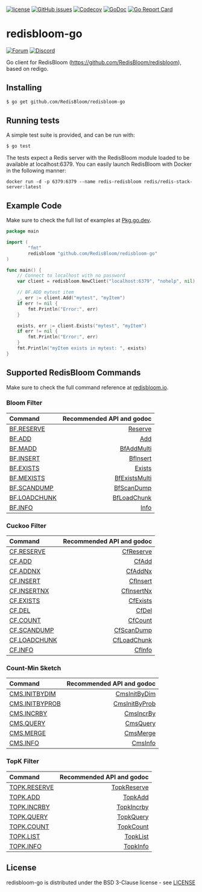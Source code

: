 [![license](https://img.shields.io/github/license/RedisBloom/redisbloom-go.svg)](https://github.com/RedisBloom/redisbloom-go)
[![GitHub issues](https://img.shields.io/github/release/RedisBloom/redisbloom-go.svg)](https://github.com/RedisBloom/redisbloom-go/releases/latest)
[![Codecov](https://codecov.io/gh/RedisBloom/redisbloom-go/branch/master/graph/badge.svg)](https://codecov.io/gh/RedisBloom/redisbloom-go)
[![GoDoc](https://godoc.org/github.com/RedisBloom/redisbloom-go?status.svg)](https://pkg.go.dev/github.com/RedisBloom/redisbloom-go)
[![Go Report Card](https://goreportcard.com/badge/github.com/RedisBloom/redisbloom-go)](https://goreportcard.com/report/github.com/RedisBloom/redisbloom-go)

# redisbloom-go
[![Forum](https://img.shields.io/badge/Forum-RedisBloom-blue)](https://forum.redislabs.com/c/modules/redisbloom)
[![Discord](https://img.shields.io/discord/697882427875393627?style=flat-square)](https://discord.gg/wXhwjCQ)

Go client for RedisBloom (https://github.com/RedisBloom/redisbloom), based on redigo.

## Installing

```sh
$ go get github.com/RedisBloom/redisbloom-go
```

## Running tests

A simple test suite is provided, and can be run with:

```sh
$ go test
```

The tests expect a Redis server with the RedisBloom module loaded to be available at localhost:6379. You can easily launch RedisBloom with Docker in the following manner:
```
docker run -d -p 6379:6379 --name redis-redisbloom redis/redis-stack-server:latest
```

## Example Code

Make sure to check the full list of examples at [Pkg.go.dev](https://pkg.go.dev/github.com/RedisBloom/redisbloom-go#pkg-examples).

```go
package main

import (
        "fmt"
        redisbloom "github.com/RedisBloom/redisbloom-go"
)

func main() {
    // Connect to localhost with no password
    var client = redisbloom.NewClient("localhost:6379", "nohelp", nil)

    // BF.ADD mytest item
    _, err := client.Add("mytest", "myItem")
    if err != nil {
        fmt.Println("Error:", err)
    }

    exists, err := client.Exists("mytest", "myItem")
    if err != nil {
        fmt.Println("Error:", err)
    }
    fmt.Println("myItem exists in mytest: ", exists)
}
```

## Supported RedisBloom Commands

Make sure to check the full command reference at [redisbloom.io](https://redisbloom.io).

### Bloom Filter

| Command | Recommended API and godoc  |
| :---          |  ----: |
| [BF.RESERVE](https://oss.redislabs.com/redisbloom/Bloom_Commands/#bfreserve) | [Reserve](https://godoc.org/github.com/RedisBloom/redisbloom-go#Client.Reserve) |
| [BF.ADD](https://oss.redislabs.com/redisbloom/Bloom_Commands/#bfadd) | [Add](https://godoc.org/github.com/RedisBloom/redisbloom-go#Client.Add) |
| [BF.MADD](https://oss.redislabs.com/redisbloom/Bloom_Commands/#bfmadd) | [BfAddMulti](https://godoc.org/github.com/RedisBloom/redisbloom-go#Client.BfAddMulti)  |
| [BF.INSERT](https://oss.redislabs.com/redisbloom/Bloom_Commands/#bfinsert) | [BfInsert](https://godoc.org/github.com/RedisBloom/redisbloom-go#Client.BfInsert) |
| [BF.EXISTS](https://oss.redislabs.com/redisbloom/Bloom_Commands/#bfexists) | [Exists](https://godoc.org/github.com/RedisBloom/redisbloom-go#Client.Exists) |
| [BF.MEXISTS](https://oss.redislabs.com/redisbloom/Bloom_Commands/#bfmexists) | [BfExistsMulti](https://godoc.org/github.com/RedisBloom/redisbloom-go#Client.BfExistsMulti) |
| [BF.SCANDUMP](https://oss.redislabs.com/redisbloom/Bloom_Commands/#bfscandump) | [BfScanDump](https://godoc.org/github.com/RedisBloom/redisbloom-go#Client.BfScanDump) |
| [BF.LOADCHUNK](https://oss.redislabs.com/redisbloom/Bloom_Commands/#bfloadchunk) | [BfLoadChunk](https://godoc.org/github.com/RedisBloom/redisbloom-go#Client.BfLoadChunk) |
| [BF.INFO](https://oss.redislabs.com/redisbloom/Bloom_Commands/#bfinfo) | [Info](https://godoc.org/github.com/RedisBloom/redisbloom-go#Client.Info) |

### Cuckoo Filter

| Command | Recommended API and godoc  |
| :---          |  ----: |
| [CF.RESERVE](https://oss.redislabs.com/redisbloom/Cuckoo_Commands/#cfreserve) | [CfReserve](https://godoc.org/github.com/RedisBloom/redisbloom-go#Client.CfReserve) |
| [CF.ADD](https://oss.redislabs.com/redisbloom/Cuckoo_Commands/#cfadd) |  [CfAdd](https://godoc.org/github.com/RedisBloom/redisbloom-go#Client.CfAdd) |
| [CF.ADDNX](https://oss.redislabs.com/redisbloom/Cuckoo_Commands/#cfaddnx) |  [CfAddNx](https://godoc.org/github.com/RedisBloom/redisbloom-go#Client.CfAddNx) |
| [CF.INSERT](https://oss.redislabs.com/redisbloom/Cuckoo_Commands/#cfinsert) |  [CfInsert](https://godoc.org/github.com/RedisBloom/redisbloom-go#Client.CfInsert) |
| [CF.INSERTNX](https://oss.redislabs.com/redisbloom/Cuckoo_Commands/#cfinsertnx) |  [CfInsertNx](https://godoc.org/github.com/RedisBloom/redisbloom-go#Client.CfInsertNx) |
| [CF.EXISTS](https://oss.redislabs.com/redisbloom/Cuckoo_Commands/#cfexists) |  [CfExists](https://godoc.org/github.com/RedisBloom/redisbloom-go#Client.CfExists) |
| [CF.DEL](https://oss.redislabs.com/redisbloom/Cuckoo_Commands/#cfdel) |  [CfDel](https://godoc.org/github.com/RedisBloom/redisbloom-go#Client.CfDel) |
| [CF.COUNT](https://oss.redislabs.com/redisbloom/Cuckoo_Commands/#cfcount) |  [CfCount](https://godoc.org/github.com/RedisBloom/redisbloom-go#Client.CfCount) |
| [CF.SCANDUMP](https://oss.redislabs.com/redisbloom/Cuckoo_Commands/#cfscandump) | [CfScanDump](https://godoc.org/github.com/RedisBloom/redisbloom-go#Client.CfScanDump) |
| [CF.LOADCHUNK](https://oss.redislabs.com/redisbloom/Cuckoo_Commands/#cfloadchunck) |  [CfLoadChunk](https://godoc.org/github.com/RedisBloom/redisbloom-go#Client.CfLoadChunk) |
| [CF.INFO](https://oss.redislabs.com/redisbloom/Cuckoo_Commands/#cfinfo) |  [CfInfo](https://godoc.org/github.com/RedisBloom/redisbloom-go#Client.CfInfo) |

### Count-Min Sketch

| Command | Recommended API and godoc  |
| :---          |  ----: |
| [CMS.INITBYDIM](https://oss.redislabs.com/redisbloom/CountMinSketch_Commands/#cmsinitbydim) | [CmsInitByDim](https://godoc.org/github.com/RedisBloom/redisbloom-go#Client.CmsInitByDim) |
| [CMS.INITBYPROB](https://oss.redislabs.com/redisbloom/CountMinSketch_Commands/#cmsinitbyprob) |  [CmsInitByProb](https://godoc.org/github.com/RedisBloom/redisbloom-go#Client.CmsInitByProb) |
| [CMS.INCRBY](https://oss.redislabs.com/redisbloom/CountMinSketch_Commands/#cmsincrby) |  [CmsIncrBy](https://godoc.org/github.com/RedisBloom/redisbloom-go#Client.CmsIncrBy) |
| [CMS.QUERY](https://oss.redislabs.com/redisbloom/CountMinSketch_Commands/#cmsquery) | [CmsQuery](https://godoc.org/github.com/RedisBloom/redisbloom-go#Client.CmsQuery) |
| [CMS.MERGE](https://oss.redislabs.com/redisbloom/CountMinSketch_Commands/#cmsmerge) |  [CmsMerge](https://godoc.org/github.com/RedisBloom/redisbloom-go#Client.CmsMerge) |
| [CMS.INFO](https://oss.redislabs.com/redisbloom/CountMinSketch_Commands/#cmsinfo) |  [CmsInfo](https://godoc.org/github.com/RedisBloom/redisbloom-go#Client.CmsInfo) |

### TopK Filter

| Command | Recommended API and godoc  |
| :---          |  ----: |
| [TOPK.RESERVE](https://oss.redislabs.com/redisbloom/TopK_Commands/#topkreserve) |  [TopkReserve](https://godoc.org/github.com/RedisBloom/redisbloom-go#Client.TopkReserve)  |
| [TOPK.ADD](https://oss.redislabs.com/redisbloom/TopK_Commands/#topkadd) |   [TopkAdd](https://godoc.org/github.com/RedisBloom/redisbloom-go#Client.TopkAdd)  |
| [TOPK.INCRBY](https://oss.redislabs.com/redisbloom/TopK_Commands/#topkincrby) |  [TopkIncrby](https://godoc.org/github.com/RedisBloom/redisbloom-go#Client.TopkIncrby)  |
| [TOPK.QUERY](https://oss.redislabs.com/redisbloom/TopK_Commands/#topkquery) |   [TopkQuery](https://godoc.org/github.com/RedisBloom/redisbloom-go#Client.TopkQuery)  |
| [TOPK.COUNT](https://oss.redislabs.com/redisbloom/TopK_Commands/#topkcount) |   [TopkCount](https://godoc.org/github.com/RedisBloom/redisbloom-go#Client.TopkCount)  |
| [TOPK.LIST](https://oss.redislabs.com/redisbloom/TopK_Commands/#topklist) |   [TopkList](https://godoc.org/github.com/RedisBloom/redisbloom-go#Client.TopkList)  |
| [TOPK.INFO](https://oss.redislabs.com/redisbloom/TopK_Commands/#topkinfo) |   [TopkInfo](https://godoc.org/github.com/RedisBloom/redisbloom-go#Client.TopkInfo)  |


## License

redisbloom-go is distributed under the BSD 3-Clause license - see [LICENSE](LICENSE)
